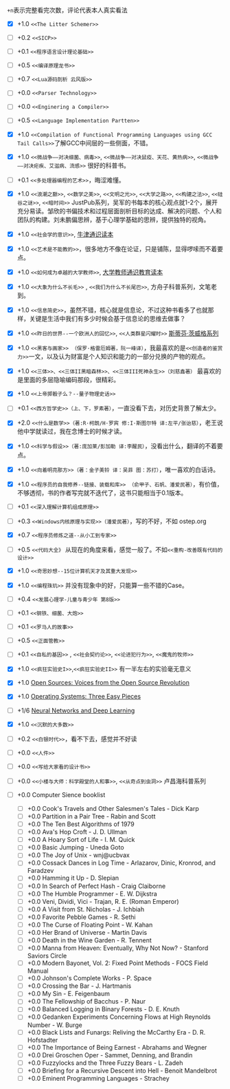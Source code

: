 `+n`表示完整看完次数，评论代表本人真实看法

* [x] +1.0 `<<The Litter Schemer>>`
* [ ] +0.2 `<<SICP>>`
* [ ] +0.1 `<<程序语言设计理论基础>>` 
* [ ] +0.5 `<<编译原理龙书>>`
* [ ] +0.7 `<<Lua源码剖析 云风版>>`
* [ ] +0.0 `<<Parser Technology>>`
* [ ] +0.0 `<<Enginering a Compiler>>` 
* [ ] +0.5 `<<Language Implementation Partten>>`
* [x] +1.0 `<<Compilation of Functional Programming Languages using GCC Tail Calls>>`了解GCC中间层的一些侧面，不错。
* [x] +1.0 `<<微战争——对决细菌、病毒>>`, `<<微战争——对决鼠疫、天花、黄热病>>`, `<<微战争——对决疟疾、艾滋病、流感>>` 很好的科普书。
* [ ] +0.1 `<<多处理器编程的艺术>>`，晦涩难懂。
* [x] +1.0 `<<浪潮之巅>>`, `<<数学之美>>`, `<<文明之光>>`, `<<大学之路>>`, `<<构建之法>>`, `<<硅谷之谜>>`, `<<暗时间>>` JustPub系列，吴军的书每本的核心观点就1-2个，展开充分易读。邹欣的书偏技术和过程层面剖析目标的达成、解决的问题、个人和团队的构建。刘未鹏偏思辨，基于心理学基础的思辨，提供独特的视角。
* [x] +1.0 `<<社会学的意识>>`, [牛津通识读本](https://book.douban.com/series/721)
* [x] +1.0 `<<艺术是不能教的>>`，很多地方不像在论证，只是铺陈，显得啰嗦而不着要点。
* [x] +1.0 `<<如何成为卓越的大学教师>>`, [大学教师通识教育读本](https://book.douban.com/series/5917)
* [x] +1.0 `<<大象为什么不长毛>>` , `<<我们为什么不长尾巴>>`, 方舟子科普系列，文笔老到。 
* [x] +1.0 `<<信息简史>>`，虽然不错，核心就是信息论，不过这种书看多了也就那样，关键是生活中我们有多少时候会基于信息论的思维去做事？ 
* [x] +1.0 `<<昨日的世界--一个欧洲人的回忆>>`, `<<人类群星闪耀时>>` [斯蒂芬·茨威格系列](https://book.douban.com/series/18594)
* [x] +1.0 `<<黑客与画家>> （保罗·格雷厄姆著，阮一峰译）`，我最喜欢的是`<<创造者的鉴赏力>>`一文，以及认为财富是个人知识和能力的一部分兑换的产物的观点。
* [x] +1.0 `<<三体>>、<<三体II黑暗森林>>、<<三体III死神永生>>（刘慈鑫著）` 最喜欢的是里面的多层隐喻编码那段，很精彩。
* [x] +1.0 `<<上帝掷骰子么？--量子物理史话>>`
* [ ] +0.1 `<<西方哲学史>>（上、下，罗素著）`，一直没看下去，对历史背景了解太少。
* [x] +2.0 `<<什么是数学>>（著:R·柯朗/H·罗宾 修:I·斯图尔特 译:左平/张诒慈）`，老王说他中学就读过，我在念博士的时候才读。
* [x] +1.0 `<<科学与假设>>（著:庞加莱/彭加勒 译:李醒民）`，没看出什么，翻译的不着要点。
* [x] +1.0 `<<向着明亮那方>>（著：金子美铃 译：吴菲 图：苏打）`，唯一喜欢的白话诗。
* [x] +1.0 `<<程序员的自我修养--链接、装载和库>> （俞甲子、石帆、潘爱民著）`，有价值，不够透彻，书的作者写完就不迭代了，这书只能相当于0.1版本。
* [ ] +0.1 `<<深入理解计算机组成原理>>`
* [ ] +0.3 `<<Windows内核原理与实现>>（潘爱民著）`，写的不好，不如 ostep.org
* [x] +0.7 `<<程序员修炼之道--从小工到专家>>`
* [ ] +0.5 `<<代码大全》` 从现在的角度来看，感觉一般了。不如`<<重构-改善既有代码的设计>>`
* [x] +1.0 `<<奇思妙想--15位计算机天才及其重大发现>>`
* [x] +1.0 `<<编程珠玑>>` 并没有现象中的好，只能算一些不错的Case。
* [ ] +0.4 `<<发展心理学-儿童与青少年 第8版>>`
* [ ] +0.1 `<<钢铁、细菌、大炮>>`
* [ ] +0.1 `<<罗马人的故事>>`
* [ ] +0.5 `<<正面管教>>`
* [ ] +0.1 `<<自私的基因>>` , `<<社会契约论>>`, `<<论进犯行为>>`, `<<魔鬼的牧师>>`
* [x] +1.0 `<<疯狂实验史I>>`,`<<疯狂实验史II>>` 有一半左右的实验毫无意义
* [x] +1.0 [Open Sources: Voices from the Open Source Revolution](http://www.oreilly.com/openbook/opensources/book/)
* [x] +1.0 [Operating Systems: Three Easy Pieces](http://pages.cs.wisc.edu/~remzi/OSTEP/)
* [ ] +1/6 [Neural Networks and Deep Learning](http://neuralnetworksanddeeplearning.com/)
* [x] +1.0 `<<沉默的大多数>>`
* [ ] +0.2 `<<白银时代>>`，看不下去，感觉并不好读
* [ ] +0.0 `<<人件>>`
* [ ] +0.0 `<<写给大家看的设计书>>`
* [ ] +0.0 `<<小楼与大师：科学殿堂的人和事>>`, `<<从奇点到虫洞>>` 卢昌海科普系列

* [ ] +0.0 Computer Sience booklist
	* [ ] +0.0 Cook's Travels and Other Salesmen's Tales - Dick Karp
	* [ ] +0.0 Partition in a Pair Tree - Rabin and Scott
	* [ ] +0.0 The Ten Best Algorithms of 1979
	* [ ] +0.0 Ava's Hop Croft - J. D. Ullman
	* [ ] +0.0 A Hoary Sort of Life - I. M. Quick
	* [ ] +0.0 Basic Jumping - Uneda Goto
	* [ ] +0.0 The Joy of Unix - wnj@ucbvax
	* [ ] +0.0 Cossack Dances in Log Time - Arlazarov, Dinic, Kronrod, and Faradzev
	* [ ] +0.0 Hamming it Up - D. Slepian
	* [ ] +0.0 In Search of Perfect Hash - Craig Claiborne
	* [ ] +0.0 The Humble Programmer - E. W. Dijkstra
	* [ ] +0.0 Veni, Dividi, Vici - Trajan, R. E. (Roman Emperor)
	* [ ] +0.0 A Visit from St. Nicholas - J. Ichbiah
	* [ ] +0.0 Favorite Pebble Games - R. Sethi
	* [ ] +0.0 The Curse of Floating Point - W. Kahan
	* [ ] +0.0 Her Brand of Universe - Martin Davis
	* [ ] +0.0 Death in the Wine Garden - R. Tennent
	* [ ] +0.0 Manna from Heaven: Eventually, Why Not Now? - Stanford Saviors Circle
	* [ ] +0.0 Modern Bayonet, Vol. 2: Fixed Point Methods - FOCS Field Manual
	* [ ] +0.0 Johnson's Complete Works - P. Space
	* [ ] +0.0 Crossing the Bar - J. Hartmanis
	* [ ] +0.0 My Sin - E. Feigenbaum
	* [ ] +0.0 The Fellowship of Bacchus - P. Naur
	* [ ] +0.0 Balanced Logging in Binary Forests - D. E. Knuth
	* [ ] +0.0 Gedanken Experiments Concerning Flows at High Reynolds Number - W. Burge
	* [ ] +0.0 Black Lists and Funargs: Reliving the McCarthy Era - D. R. Hofstadter
	* [ ] +0.0 The Importance of Being Earnest - Abrahams and Wegner
	* [ ] +0.0 Drei Groschen Oper - Sammet, Denning, and Brandin
	* [ ] +0.0 Fuzzylocks and the Three Fuzzy Bears - L. Zadeh
	* [ ] +0.0 Briefing for a Recursive Descent into Hell - Benoit Mandelbrot
	* [ ] +0.0 Eminent Programming Languages - Strachey
